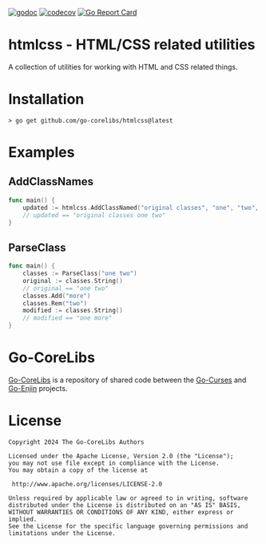 [![godoc](https://img.shields.io/badge/godoc-reference-blue.svg)](https://pkg.go.dev/github.com/go-corelibs/htmlcss)
[![codecov](https://codecov.io/gh/go-corelibs/htmlcss/graph/badge.svg?token=2xdELREztB)](https://codecov.io/gh/go-corelibs/htmlcss)
[![Go Report Card](https://goreportcard.com/badge/github.com/go-corelibs/htmlcss)](https://goreportcard.com/report/github.com/go-corelibs/htmlcss)

# htmlcss - HTML/CSS related utilities

A collection of utilities for working with HTML and CSS related things.

# Installation

``` shell
> go get github.com/go-corelibs/htmlcss@latest
```

# Examples

## AddClassNames

``` go
func main() {
    updated := htmlcss.AddClassNamed("original classes", "one", "two", "classes")
    // updated == "original classes one two"
}
```

## ParseClass

``` go
func main() {
    classes := ParseClass("one two")
    original := classes.String()
    // original == "one two"
    classes.Add("more")
    classes.Rem("two")
    modified := classes.String()
    // modified == "one more"
}
```

# Go-CoreLibs

[Go-CoreLibs] is a repository of shared code between the [Go-Curses] and
[Go-Enjin] projects.

# License

```
Copyright 2024 The Go-CoreLibs Authors

Licensed under the Apache License, Version 2.0 (the "License");
you may not use file except in compliance with the License.
You may obtain a copy of the license at

 http://www.apache.org/licenses/LICENSE-2.0

Unless required by applicable law or agreed to in writing, software
distributed under the License is distributed on an "AS IS" BASIS,
WITHOUT WARRANTIES OR CONDITIONS OF ANY KIND, either express or implied.
See the License for the specific language governing permissions and
limitations under the License.
```

[Go-CoreLibs]: https://github.com/go-corelibs
[Go-Curses]: https://github.com/go-curses
[Go-Enjin]: https://github.com/go-enjin
